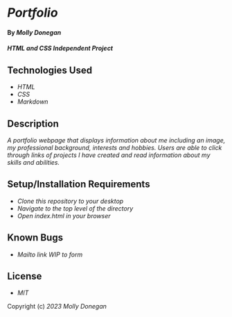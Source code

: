 # _Portfolio_

#### By _**Molly Donegan**_

#### _HTML and CSS Independent Project_

## Technologies Used

* _HTML_
* _CSS_
* _Markdown_

## Description

_A portfolio webpage that displays information about me including an image, my professional background, interests and hobbies. Users are able to click through links of projects I have created and read information about my skills and abilities._

## Setup/Installation Requirements

* _Clone this repository to your desktop_
* _Navigate to the top level of the directory_
* _Open index.html in your browser_

## Known Bugs

* _Mailto link WIP to form_

## License

* _MIT_

Copyright (c) _2023_ _Molly Donegan_